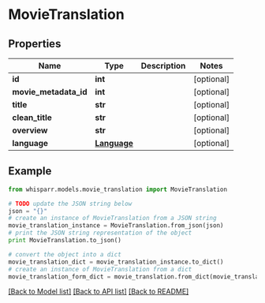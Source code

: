 # MovieTranslation


## Properties
Name | Type | Description | Notes
------------ | ------------- | ------------- | -------------
**id** | **int** |  | [optional] 
**movie_metadata_id** | **int** |  | [optional] 
**title** | **str** |  | [optional] 
**clean_title** | **str** |  | [optional] 
**overview** | **str** |  | [optional] 
**language** | [**Language**](Language.md) |  | [optional] 

## Example

```python
from whisparr.models.movie_translation import MovieTranslation

# TODO update the JSON string below
json = "{}"
# create an instance of MovieTranslation from a JSON string
movie_translation_instance = MovieTranslation.from_json(json)
# print the JSON string representation of the object
print MovieTranslation.to_json()

# convert the object into a dict
movie_translation_dict = movie_translation_instance.to_dict()
# create an instance of MovieTranslation from a dict
movie_translation_form_dict = movie_translation.from_dict(movie_translation_dict)
```
[[Back to Model list]](../README.md#documentation-for-models) [[Back to API list]](../README.md#documentation-for-api-endpoints) [[Back to README]](../README.md)


